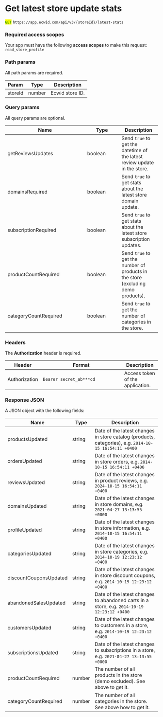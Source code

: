 # Get latest store update stats

<mark style="color:green;">`GET`</mark> `https://app.ecwid.com/api/v3/{storeId}/latest-stats`&#x20;

### Required access scopes

Your app must have the following **access scopes** to make this request: `read_store_profile`

### Path params

All path params are required.

| Param   | Type   | Description     |
| ------- | ------ | --------------- |
| storeId | number | Ecwid store ID. |

### Query params

All query params are optional.

<table data-full-width="false"><thead><tr><th width="247">Name</th><th width="97">Type</th><th>Description</th></tr></thead><tbody><tr><td>getReviewsUpdates</td><td>boolean</td><td>Send <code>true</code> to get the datetime of the latest review update in the store.</td></tr><tr><td>domainsRequired</td><td>boolean</td><td>Send <code>true</code> to get stats about the latest store domain update.</td></tr><tr><td>subscriptionRequired</td><td>boolean</td><td>Send <code>true</code> to get stats about the latest store subscription updates.</td></tr><tr><td>productCountRequired</td><td>boolean</td><td>Send <code>true</code> to get the number of products in the store (excluding demo products).</td></tr><tr><td>categoryCountRequired</td><td>boolean</td><td>Send <code>true</code> to get the number of categories in the store.</td></tr></tbody></table>

### Headers

The **Authorization** header is required.

<table><thead><tr><th>Header</th><th width="252">Format</th><th>Description</th></tr></thead><tbody><tr><td>Authorization</td><td><code>Bearer secret_ab***cd</code></td><td>Access token of the application.</td></tr></tbody></table>

### Response JSON

A JSON object with the following fields:

| Name                   | Type   | Description                                                                                          |
| ---------------------- | ------ | ---------------------------------------------------------------------------------------------------- |
| productsUpdated        | string | Date of the latest changes in store catalog (products, categories), e.g. `2014-10-15 16:54:11 +0400` |
| ordersUpdated          | string | Date of the latest changes in store orders, e.g. `2014-10-15 16:54:11 +0400`                         |
| reviewsUpdated         | string | Date of the latest changes in product reviews, e.g. `2024-10-15 16:54:11 +0400`                      |
| domainsUpdated         | string | Date of the latest changes in store domains, e.g. `2021-04-27 13:13:55 +0000`                        |
| profileUpdated         | string | Date of the latest changes in store information, e.g. `2014-10-15 16:54:11 +0400`                    |
| categoriesUpdated      | string | Date of the latest changes in store categories, e.g. `2014-10-19 12:23:12 +0400`                     |
| discountCouponsUpdated | string | Date of the latest changes in store discount coupons, e.g. `2014-10-19 12:23:12 +0400`               |
| abandonedSalesUpdated  | string | Date of the latest changes to abandoned carts in a store, e.g. `2014-10-19 12:23:12 +0400`           |
| customersUpdated       | string | Date of the latest changes to customers in a store, e.g. `2014-10-19 12:23:12 +0400`                 |
| subscriptionsUpdated   | string | Date of the latest changes to subscriptions in a store, e.g. `2021-04-27 13:13:55 +0000`             |
| productCountRequired   | number | The number of all products in the store (demo excluded). See above to get it.                        |
| categoryCountRequired  | number | The number of all categories in the store. See above how to get it.                                  |

